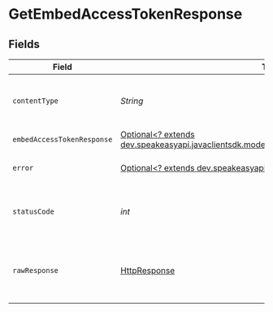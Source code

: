 # GetEmbedAccessTokenResponse


## Fields

| Field                                                                                                                                        | Type                                                                                                                                         | Required                                                                                                                                     | Description                                                                                                                                  |
| -------------------------------------------------------------------------------------------------------------------------------------------- | -------------------------------------------------------------------------------------------------------------------------------------------- | -------------------------------------------------------------------------------------------------------------------------------------------- | -------------------------------------------------------------------------------------------------------------------------------------------- |
| `contentType`                                                                                                                                | *String*                                                                                                                                     | :heavy_check_mark:                                                                                                                           | HTTP response content type for this operation                                                                                                |
| `embedAccessTokenResponse`                                                                                                                   | [Optional<? extends dev.speakeasyapi.javaclientsdk.models.shared.EmbedAccessTokenResponse>](../../models/shared/EmbedAccessTokenResponse.md) | :heavy_minus_sign:                                                                                                                           | OK                                                                                                                                           |
| `error`                                                                                                                                      | [Optional<? extends dev.speakeasyapi.javaclientsdk.models.shared.Error>](../../models/shared/Error.md)                                       | :heavy_minus_sign:                                                                                                                           | Default error response                                                                                                                       |
| `statusCode`                                                                                                                                 | *int*                                                                                                                                        | :heavy_check_mark:                                                                                                                           | HTTP response status code for this operation                                                                                                 |
| `rawResponse`                                                                                                                                | [HttpResponse<InputStream>](https://docs.oracle.com/en/java/javase/11/docs/api/java.net.http/java/net/http/HttpResponse.html)                | :heavy_check_mark:                                                                                                                           | Raw HTTP response; suitable for custom response parsing                                                                                      |